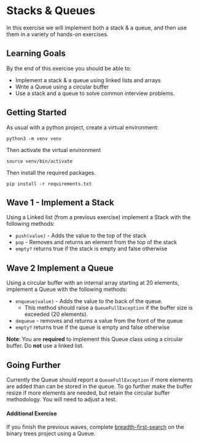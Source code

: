 # Stacks & Queues

In this exercise we will implement both a stack & a queue, and then use them in a variety of hands-on exercises.

## Learning Goals

By the end of this exercise you should be able to:

- Implement a stack & a queue using linked lists and arrays
- Write a Queue using a circular buffer
- Use a stack and a queue to solve common interview problems.

## Getting Started

As usual with a python project, create a virtual environment:

```
python3 -m venv venv
```

Then activate the virtual environment

```
source venv/bin/activate
```

Then install the required packages.

```
pip install -r requirements.txt
```

## Wave 1 - Implement a Stack

Using a Linked list (from a previous exercise) implement a Stack with the following methods:

- `push(value)` - Adds the value to the top of the stack
- `pop` - Removes and returns an element from the top of the stack
- `empty?` returns true if the stack is empty and false otherwise

## Wave 2 Implement a Queue

Using a circular buffer with an internal array starting at 20 elements, implement a Queue with the following methods:

- `enqueue(value)` - Adds the value to the back of the queue.
  - This method should raise a `QueueFullException` if the buffer size is exceeded (20 elements).
- `dequeue` - removes and returns a value from the front of the queue
- `empty?` returns true if the queue is empty and false otherwise

**Note**:  You are **required** to implement this Queue class using a circular buffer.  Do **not** use a linked list.

## Going Further

Currently the Queue should report a `QueueFullException` if more elements are added than can be stored in the queue.  To go further make the buffer resize if more elements are needed, but retain the circular buffer methodology.  You will need to adjust a test.

#### Additional Exercise

If you finish the previous waves, complete [breadth-first-search](https://www.geeksforgeeks.org/bfs-vs-dfs-binary-tree/) on the binary trees project using a Queue.  
